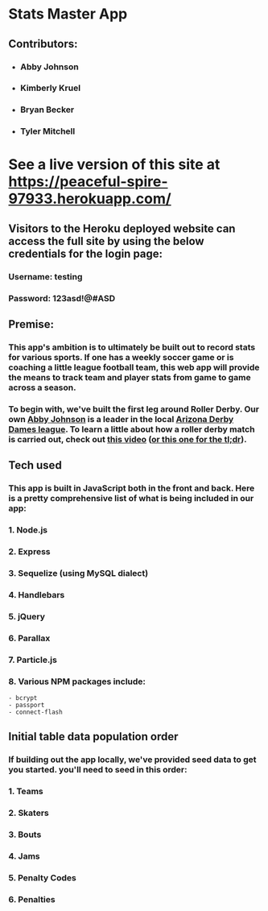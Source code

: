 # Stats Master App
## Contributors:
- ### Abby Johnson
- ### Kimberly Kruel
- ### Bryan Becker
- ### Tyler Mitchell

# See a live version of this site at https://peaceful-spire-97933.herokuapp.com/

## Visitors to the Heroku deployed website can access the full site by using the below credentials for the login page:
### Username: testing
### Password: 123asd!@#ASD



## Premise:
### This app's ambition is to ultimately be built out to record stats for various sports.  If one has a weekly soccer game or is coaching a little league football team, this web app will provide the means to track team and player stats from game to game across a season. 

### To begin with, we've built the first leg around Roller Derby.  Our own [Abby Johnson](http://www.arizonaderbydames.com/abby-arsenic) is a leader in the local [Arizona Derby Dames league](http://www.arizonaderbydames.com/).  To learn a little about how a roller derby match is carried out, check out [this video](https://www.youtube.com/watch?v=OTpo6M5iynI) ([or this one for the tl;dr](https://www.youtube.com/watch?v=lg6nlCnD-GE)).

## Tech used
### This app is built in JavaScript both in the front and back.  Here is a pretty comprehensive list of what is being included in our app:
### 1. Node.js
### 2. Express
### 3. Sequelize (using MySQL dialect)
### 4. Handlebars
### 5. jQuery
### 6. Parallax
### 7. Particle.js
### 8. Various NPM packages include: 
	- bcrypt
	- passport
	- connect-flash

## Initial table data population order
### If building out the app locally, we've provided seed data to get you started.  you'll need to seed in this order: 
### 1. Teams
### 2. Skaters
### 3. Bouts
### 4. Jams
### 5. Penalty Codes
### 6. Penalties

